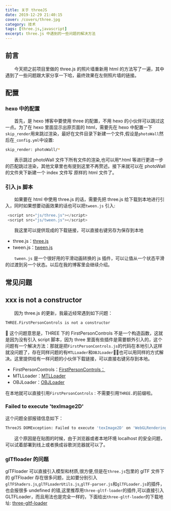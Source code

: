 ```yaml
---
title: 关于 threeJS
date: 2019-12-29 21:40:15
cover: /covers/three.jpg
category: 技术
tags: [three.js,javascript]
excerpt: three.js 中遇到的一些问题的解决方法
---
```


## 前言

&emsp;&emsp;今天把之前项目里做的 three.js 的照片墙重新用 html 的方法写了一遍，其中遇到了一些问题跟大家分享一下哈，最终效果在左侧照片墙的链接。

## 配置

### hexo 中的配置

&emsp;&emsp;首先，是 hexo 博客中要使用 three 的配置，不用 hexo 的小伙伴可以跳过这一点。为了在 hexo 里面显示出原页面的 html，需要先在 hexo 中配置一下`skip_render`用来跳过渲染，最好在文件目录下新建一个文件,假设是`photoWall`然后在`_config.yml`中设置:

```bash
skip_render: photoWall/*
```

&emsp;&emsp;表示跳过 photoWall 文件下所有文件的渲染,也可以用\*.html 等进行更进一步的匹配跳过渲染，其他文章里也有提到这里不再赘述。接下来就可以在 photoWall 的文件夹下新建一个 index 文件写 原样的 html 文件了。

### 引入 js 脚本

&emsp;&emsp;如果要在 html 中使用 three.js 的话，需要先把 three.js 给下载到本地进行引入，同时如果想要动画效果的话也可以把`tween.js` 引入:

```javascript
 <script src="js/three.js"></script>
 <script src="js/tween.js"></script>
```

&emsp;&emsp;我这里可以提供现成的下载链接，可以直接右键另存为保存到本地<br/>

- three.js：<a href="/js/three/Three.js">three.js</a>
- tween.js：<a href="/js/three/tween.js">tween.js</a>

&emsp;&emsp;`tween.js` 是一个很好用的平滑动画转换的 js 插件，可以让值从一个状态平滑的过渡到另一个状态。以后在我的博客里会继续介绍。

## 常见问题

## xxx is not a constructor

&emsp;&emsp;因为 three.js 的更新，我最近经常遇到如下问题：

```bash
THREE.FirstPersonControls is not a constructor
```


这个问题意思是，THREE 下的 FirstPersonControls 不是一个构造函数，这就是因为没有引入 script 脚本，因为 three 里面有些插件是需要额外引入的，这个问题有一个解决方法：那就是把`FirstPersonControls.js`的代码在本地引入这样就没问题了，存在同样问题的有`MTLLoader`和`OBJLoader`，也可以用同样的方式解决。这里提供给有一样问题的小伙伴下载链接，可以直接右键另存到本地。

- FirstPersonControls：<a href="/js/three/FirstPersonControls.js">FirstPersonControls：</a>
- MTLLoader：<a href="/js/three/MTLLoader.js">MTLLoader</a>
- OBJLoader：<a href="/js/three/OBJLoader.js">OBJLoader</a>

在本地就可以直接引用`FirstPersonControls：`不需要引用`THREE.`的前缀啦。

### Failed to execute 'texImage2D'

这个问题全部报错信息如下：

```bash
ThreeJS DOMException: Failed to execute 'texImage2D' on 'WebGLRenderingContext'
```

&emsp;&emsp;这个原因是在贴图的时候，由于浏览器或者本地环境 localhost 的安全问题，可以试着部署到线上或者换成谷歌浏览器就可以了。

### glTfloader 的问题

glTFloader 可以直接引入模型和材质,很方便,但是在`three.js`包里的 glTF 文件下的 glTFloader 存在很多问题，比如要分别引入`glTFShaders.js`,`glTFLoaderUtils.js`,`glTF-parser.js`和`glTFLoader.js`的插件，也会报很多 undefined 的错,这里推荐用`three-gltf-loader`的插件,可以直接引入 GLTFLoader，而且用法也是完全一样的，下面给出`three-gltf-loader`的下载地址:
<a href="/js/three/three-gltf-loader.js">three-gltf-loader</a>
